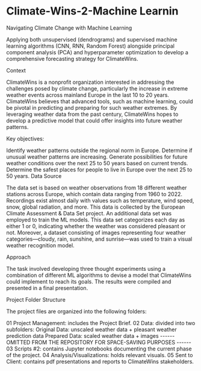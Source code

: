 # Climate-Wins-2-Machine Learnin
Navigating Climate Change with Machine Learning

Applying both unsupervised (dendrograms) and supervised machine learning algorithms (CNN, RNN, Random Forest) alongside principal component analysis (PCA) and hyperparameter optimization to develop a comprehensive forecasting strategy for ClimateWins.

Context

ClimateWins is a nonprofit organization interested in addressing the challenges posed by climate change, particularly the increase in extreme weather events across mainland Europe in the last 10 to 20 years. ClimateWins believes that advanced tools, such as machine learning, could be pivotal in predicting and preparing for such weather extremes. By leveraging weather data from the past century, ClimateWins hopes to develop a predictive model that could offer insights into future weather patterns.

Key objectives:

Identify weather patterns outside the regional norm in Europe.
Determine if unusual weather patterns are increasing.
Generate possibilities for future weather conditions over the next 25 to 50 years based on current trends.
Determine the safest places for people to live in Europe over the next 25 to 50 years.
Data Source

The data set is based on weather observations from 18 different weather stations across Europe, which contain data ranging from 1960 to 2022. Recordings exist almost daily with values such as temperature, wind speed, snow, global radiation, and more. This data is collected by the European Climate Assessment & Data Set project. An additional data set was employed to train the ML models. This data set categorizes each day as either 1 or 0, indicating whether the weather was considered pleasant or not. Moreover, a dataset consisting of images representing four weather categories—cloudy, rain, sunshine, and sunrise—was used to train a visual weather recognition model.

Approach

The task involved developing three thought experiments using a combination of different ML algorithms to devise a model that ClimateWins could implement to reach its goals. The results were compiled and presented in a final presentation.

Project Folder Structure

The project files are organized into the following folders:

01 Project Management: includes the Project Brief.
02 Data: divided into two subfolders:
Original Data: unscaled weather data + pleasant weather prediction data
Prepared Data: scaled weather data + images ------ OMITTED FROM THE REPOSITORY FOR SPACE-SAVING PURPOSES ------
03 Scripts #2: contains Jupyter notebooks documenting the current phase of the project.
04 Analysis/Visualizations: holds relevant visuals.
05 Sent to Client: contains pdf presentations and reports to ClimateWins stakeholders.
